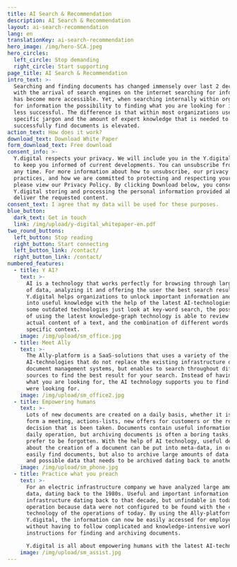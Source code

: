 ```yaml
---
title: AI Search & Recommendation
description: AI Search & Recommendation
layout: ai-search-recommendation
lang: en
translationKey: ai-search-recommendation
hero_image: /img/hero-SCA.jpeg
hero_circles:
  left_circle: Stop demanding
  right_circle: Start supporting
page_title: AI Search & Recommendation
intro_text: >-
  Searching and finding documents has changed immensely over last 2 decades,
  with the arrival of search engines on the internet searching for information
  has become more accessible. Yet, when searching internally within organization
  for information the possibility to finding what you are looking for is often
  less successful. The difference is that within most organizations use,
  specific jargon and the amount of expert knowledge that is needed to
  successfully find documents is elevated.
action_text: How does it work?
download_text: Download White Paper
form_download_text: Free download
consent_info: >-
  Y.digital respects your privacy. We will include you in the Y.digital database
  to keep you informed of current developments. You can unsubscribe from this at
  any time. For more information about how to unsubscribe, our privacy
  practices, and how we are committed to protecting and respecting your privacy,
  please view our Privacy Policy. By clicking Download below, you consent to
  Y.digital storing and processing the personal information provided above to
  deliver the requested content.
consent_text: I agree that my data will be used for these purposes.
blue_button:
  dark_text: Get in touch
  link: /img/upload/y-digital_whitepaper-en.pdf
two_round_buttons:
  left_button: Stop reading
  right_button: Start connecting
  left_button_link: /contact/
  right_button_link: /contact/
numbered_features:
  - title: Y AI?
    text: >-
      AI is a technology that works perfectly for browsing through large amounts
      of data, analyzing it and offering the user the best search result.
      Y.digital helps organizations to unlock important information and turn it
      into useful knowledge with the help of the latest AI-technologies. Where
      some outdated technologies just look at key-word search, the possibilities
      of using the latest knowledge-graph technology is able to review the
      actual content of a text, and the combination of different words used in a
      specific context.
    image: /img/upload/sm_office.jpg
  - title: Meet Ally
    text: >-
      The Ally-platform is a SaaS-solutions that uses a variety of the latest
      AI-technologies that do not replace the existing infrastructure of
      document management systems, but enables to search throughout different
      sources to find the best result for your search. Instead of having to know
      what you are looking for, the AI technology supports you to find what you
      were looking for.
    image: /img/upload/sm_office2.jpg
  - title: Empowering humans
    text: >-
      Lots of new documents are created on a daily basis, whether it is a note
      form a meeting, actions-lists, new offers for customers or the result of a
      decision that is been taken. Documents contain useful information for your
      daily operation, but archiving documents is often a boring tasks, that you
      prefer to be forgotten. With the help of AI technology, useful details
      about the creation of a document can be put into meta-data, in order to
      easily find documents, but also to archive large amounts of data from now,
      and possible data that needs to be archived dating back to another decade.
    image: /img/upload/sm_phone.jpg
  - title: Practice what you preach
    text: >-
      For an electric infrastructure company we have analyzed large amounts of
      data, dating back to the 1980s. Useful and important information about
      infrastructure dating back to that decade, but unfindable in today’s
      operation because data were not configured to be found with the current
      technology of the operations of today. By using the Ally-platform of
      Y.digital, the information can now be easily accessed for employees,
      without having to follow complicated and knowledge-intensive work
      instructions for finding and archiving documents.

      Y.digital is all about empowering humans with the latest AI-technology.
    image: /img/upload/sm_assist.jpg
---
```


